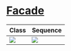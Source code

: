 # [Facade](https://en.wikipedia.org/wiki/Facade_pattern)
Class | Sequence
--- | ---
![](https://upload.wikimedia.org/wikipedia/commons/1/13/Facade_Design_Pattern_Class_Diagram_UML.svg) | ![](https://upload.wikimedia.org/wikipedia/commons/3/3d/Facade_Design_Pattern_Sequence_Diagram_UML.svg)